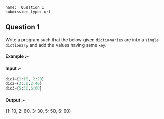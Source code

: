 ```ngMeta
name:  Question 1 
submission_type: url
```

## Question 1

Write a program such that the below given `dictionaries` are into a `single dictionary` and add the values having same `key`.
   	 

#### Example :-

#### Input :-
```python
dic1={1:10, 2:20}
dic2={3:30,2:40}
dic3={5:50,6:60}
 ```
 
#### Output :-

{1: 10, 2: 60, 3: 30,  5: 50, 6: 60} 
